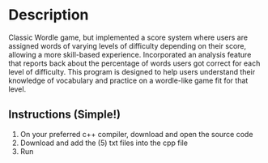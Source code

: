 # Description
Classic Wordle game, but implemented a score system where users are assigned words of varying levels of difficulty depending on their score, allowing a more skill-based experience. Incorporated an analysis feature that reports back about the percentage of words users got correct for each level of difficulty. This program is designed to help users understand their knowledge of vocabulary and practice on a wordle-like game fit for that level. 
## Instructions (Simple!)
1. On your preferred c++ compiler, download and open the source code
2. Download and add the (5) txt files into the cpp file
3. Run
